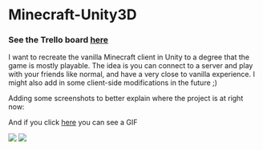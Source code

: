 # Minecraft-Unity3D

### See the Trello board [here](https://trello.com/b/O2Dzeo22/unity-minecraft-client)

I want to recreate the vanilla Minecraft client in Unity to a degree that the game is mostly playable. The idea is you can connect to a server and play with your friends like normal, and have a very close to vanilla experience. I might also add in some client-side modifications in the future ;)


Adding some screenshots to better explain where the project is at right now:

And if you click [here](https://tkno.pw/2UilKrJ) you can see a GIF

![](https://tkno.pw/2Uls6a8)
![](https://tkno.pw/2Ufs7Mt)
